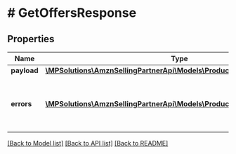 # # GetOffersResponse

## Properties

Name | Type | Description | Notes
------------ | ------------- | ------------- | -------------
**payload** | [**\MPSolutions\AmznSellingPartnerApi\Models\ProductPricing\GetOffersResult**](GetOffersResult.md) |  | [optional]
**errors** | [**\MPSolutions\AmznSellingPartnerApi\Models\ProductPricing\Error[]**](Error.md) | A list of error responses returned when a request is unsuccessful. | [optional]

[[Back to Model list]](../../README.md#models) [[Back to API list]](../../README.md#endpoints) [[Back to README]](../../README.md)
